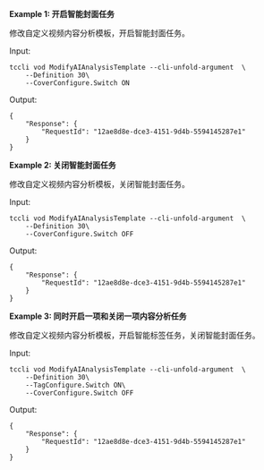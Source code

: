 **Example 1: 开启智能封面任务**

修改自定义视频内容分析模板，开启智能封面任务。

Input: 

```
tccli vod ModifyAIAnalysisTemplate --cli-unfold-argument  \
    --Definition 30\
    --CoverConfigure.Switch ON
```

Output: 
```
{
    "Response": {
        "RequestId": "12ae8d8e-dce3-4151-9d4b-5594145287e1"
    }
}
```

**Example 2: 关闭智能封面任务**

修改自定义视频内容分析模板，关闭智能封面任务。

Input: 

```
tccli vod ModifyAIAnalysisTemplate --cli-unfold-argument  \
    --Definition 30\
    --CoverConfigure.Switch OFF
```

Output: 
```
{
    "Response": {
        "RequestId": "12ae8d8e-dce3-4151-9d4b-5594145287e1"
    }
}
```

**Example 3: 同时开启一项和关闭一项内容分析任务**

修改自定义视频内容分析模板，开启智能标签任务，关闭智能封面任务。

Input: 

```
tccli vod ModifyAIAnalysisTemplate --cli-unfold-argument  \
    --Definition 30\
    --TagConfigure.Switch ON\
    --CoverConfigure.Switch OFF
```

Output: 
```
{
    "Response": {
        "RequestId": "12ae8d8e-dce3-4151-9d4b-5594145287e1"
    }
}
```

